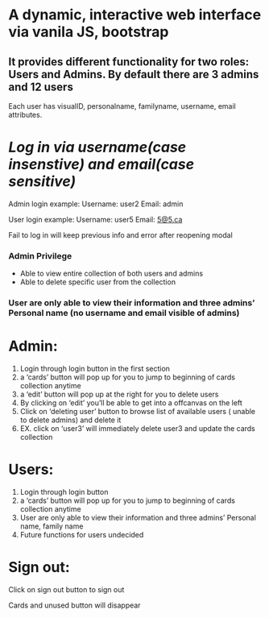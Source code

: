 # A dynamic, interactive web interface via vanila JS, bootstrap

## It provides different functionality for two roles: Users and Admins. By default there are 3 admins and 12 users

Each user has visualID, personalname, familyname, username, email attributes.

# ***Log in via username(case insenstive) and email(case sensitive)***
Admin login example: 
Username: user2
Email: admin

User login example:
Username: user5
Email: 5@5.ca

Fail to log in will keep previous info and error after reopening modal
### Admin Privilege

- Able to view entire collection of both users and admins
- Able to delete specific user from the collection

### User are only able to view their information and three admins’ Personal name (no username and email visible of admins)

# Admin:

1. Login through login button in the first section
2. a ‘cards’ button will pop up for you to jump to beginning of cards collection anytime
3. a ‘edit’ button will pop up at the right for you to delete users
4. By clicking on ‘edit’ you’ll be able to get into a offcanvas on the left 
5. Click on ‘deleting user’ button to browse list of available users ( unable to delete admins) and delete it
6. EX. click on ‘user3’ will immediately delete user3 and update the cards collection

# Users:

1. Login through login button
2. a ‘cards’ button will pop up for you to jump to beginning of cards collection anytime
3. User are only able to view their information and three admins’ Personal name, family name
4. Future functions for users undecided

# Sign out:

Click on sign out button to sign out 

Cards and unused button will disappear
